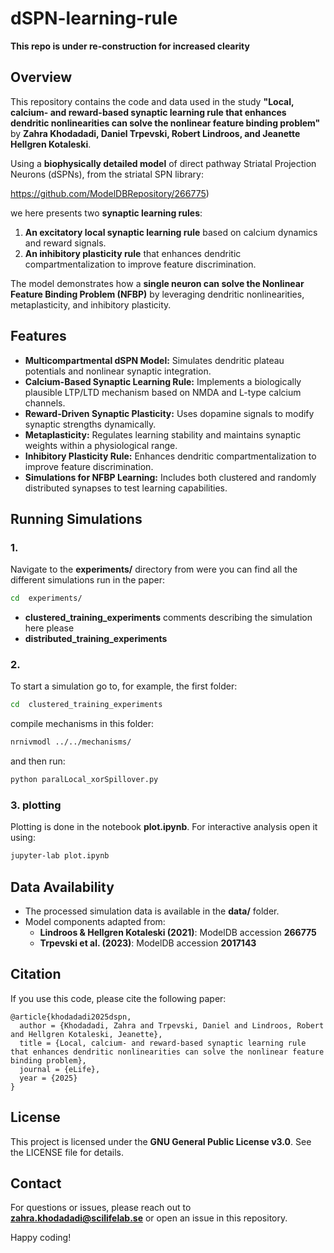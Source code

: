 # dSPN-learning-rule

**This repo is under re-construction for increased clearity**

## Overview

This repository contains the code and data used in the study **"Local, calcium- and reward-based synaptic learning rule that enhances dendritic nonlinearities can solve the nonlinear feature binding problem"** by **Zahra Khodadadi, Daniel Trpevski, Robert Lindroos, and Jeanette Hellgren Kotaleski**.

Using a **biophysically detailed model** of direct pathway Striatal Projection Neurons (dSPNs), from the striatal SPN library:

https://github.com/ModelDBRepository/266775)

we here presents two **synaptic learning rules**:

1. **An excitatory local synaptic learning rule** based on calcium dynamics and reward signals.
2. **An inhibitory plasticity rule** that enhances dendritic compartmentalization to improve feature discrimination.

The model demonstrates how a **single neuron can solve the Nonlinear Feature Binding Problem (NFBP)** by leveraging dendritic nonlinearities, metaplasticity, and inhibitory plasticity.

## Features

- **Multicompartmental dSPN Model:** Simulates dendritic plateau potentials and nonlinear synaptic integration.
- **Calcium-Based Synaptic Learning Rule:** Implements a biologically plausible LTP/LTD mechanism based on NMDA and L-type calcium channels.
- **Reward-Driven Synaptic Plasticity:** Uses dopamine signals to modify synaptic strengths dynamically.
- **Metaplasticity:** Regulates learning stability and maintains synaptic weights within a physiological range.
- **Inhibitory Plasticity Rule:** Enhances dendritic compartmentalization to improve feature discrimination.
- **Simulations for NFBP Learning:** Includes both clustered and randomly distributed synapses to test learning capabilities.

## Running Simulations

### 1.

Navigate to the **experiments/** directory from were you can find all the different simulations run in the paper:

```bash
cd  experiments/
```

- **clustered_training_experiments​** comments describing the simulation here please
- **distributed_training_experiments**

### 2. 

To start a simulation go to, for example, the first folder:

```bash
cd  clustered_training_experiments​
```

compile mechanisms in this folder:

```bash
nrnivmodl ../../mechanisms/
```

and then run:

```bash
python paralLocal_xorSpillover.py
```

### 3. plotting

Plotting is done in the notebook **plot.ipynb**. For interactive analysis open it using:

```bash
jupyter-lab plot.ipynb
```


## Data Availability

- The processed simulation data is available in the **data/** folder.
- Model components adapted from:
  - **Lindroos & Hellgren Kotaleski (2021)**: ModelDB accession **266775**
  - **Trpevski et al. (2023)**: ModelDB accession **2017143**

## Citation

If you use this code, please cite the following paper:

```
@article{khodadadi2025dspn,
  author = {Khodadadi, Zahra and Trpevski, Daniel and Lindroos, Robert and Hellgren Kotaleski, Jeanette},
  title = {Local, calcium- and reward-based synaptic learning rule that enhances dendritic nonlinearities can solve the nonlinear feature binding problem},
  journal = {eLife},
  year = {2025}
}
```

## License

This project is licensed under the **GNU General Public License v3.0**. See the LICENSE file for details.

## Contact

For questions or issues, please reach out to **[zahra.khodadadi@scilifelab.se](mailto\:zahra.khodadadi@scilifelab.se)** or open an issue in this repository.

Happy coding!

